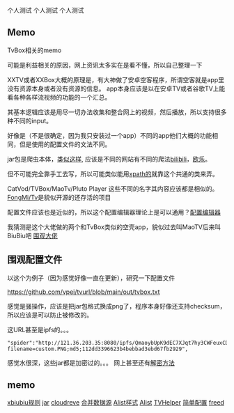 个人测试 个人测试 个人测试

## Memo

TvBox相关的memo

可能是利益相关的原因，网上资讯太多实在是看不懂，所以自己整理一下

XXTV或者XXBox大概的原理是，有大神做了安卓空客程序，所谓空客就是app里没有资源本身或者没有资源的信息。
app本身应该是以在安卓TV或者谷歌TV上能看各种各样流视频的功能的一个汇总。

其基本逻辑应该是用尽一切办法收集和整合网上的视频，然后播放，所以支持很多种不同的input。

好像是（不是很确定，因为我只安装过一个app）不同的app他们大概的功能相同，但是使用的配置文件的文法不同。

jar包是爬虫本体，[类似这样](https://github.com/vpei/TvJar), 应该是不同的网站有不同的爬法[bilibili](https://github.com/vpei/TvJar/blob/master/app/src/main/java/com/github/catvod/spider/Bili.java)，[欧乐](https://github.com/vpei/TvJar/blob/master/app/src/main/java/com/github/catvod/spider/Olevod.java)。

但不可能完全靠手工去写，所以可能类似能用[xpath的](https://github.com/vpei/TvJar/blob/master/app/src/main/java/com/github/catvod/spider/XPath.java)就靠这个共通的类来弄。

CatVod/TVBox/MaoTv/Pluto Player 这些不同的名字其内容应该都是相似的。
[FongMi/Tv](https://github.com/FongMi/TV)是貌似开源的还存活的项目

配置文件应该也是近似的，所以这个配置编辑器理论上是可以通用？[配置编辑器](https://kvymin.github.io/CatVodTVJsonEditor/)

我猜测是这个大佬做的两个和TvBox类似的空壳app，貌似过去叫MaoTV后来叫BiuBiu吧
[围观大佬](https://github.com/xlc520/MaoTV)

## 围观配置文件

以这个为例子（因为感觉好像一直在更新），研究一下配置文件

https://github.com/vpei/tvurl/blob/main/out/tvbox.txt

感觉是骚操作，应该是把jar包格式换成png了，程序本身好像还支持checksum，所以应该是可以防止被修改的。

这URL甚至是ipfs的。。。

```
"spider":"http://121.36.203.35:8080/ipfs/QmaoybUpK9dEC7XJqt7hy3CWFeuxCDECPoh1iUA85K6MoR?filename=custom.PNG;md5;112dd3396623b4bebbad3ebd67fb2929",
```

感觉水很深，这些jar都是加密过的。。。
网上甚至还有[解密方法](https://github.com/dlgt7/TVbox-interface)


## memo

[xbiubiu规则](https://www.bilibili.com/read/cv17962662?from=search)
[jar](https://notabug.org/cxr1314/y)
[cloudreve](https://github.com/cloudreve/Cloudreve)
[合并数据源](https://github.com/vpei/tvurl)
[Alist样式](https://blog.ciberviler.top/script/Alist%E5%B8%B8%E7%94%A8%E6%A0%B7%E5%BC%8F%E4%BB%A3%E7%A0%81.html)
[Alist](https://alist-doc.nn.ci/docs/intro)
[TVHelper](https://github.com/sec-an/TVHelper)
[简单配置](https://github.com/smxl/assets)
[freed](https://github.com/YuanHsing/freed)